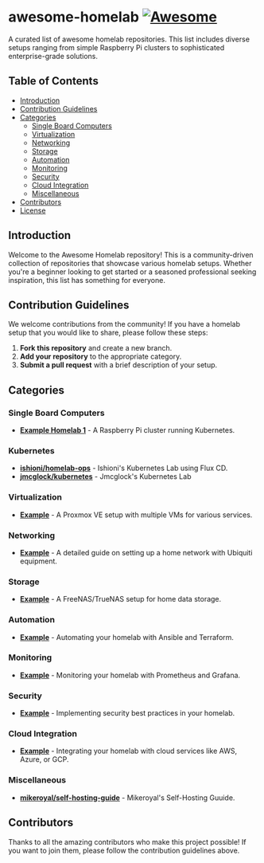 # awesome-homelab [![Awesome](https://awesome.re/badge.svg)](https://awesome.re)
A curated list of awesome homelab repositories.  This list includes diverse setups ranging from simple Raspberry Pi clusters to sophisticated enterprise-grade solutions.


## Table of Contents

- [Introduction](#introduction)
- [Contribution Guidelines](#contribution-guidelines)
- [Categories](#categories)
  - [Single Board Computers](#single-board-computers)
  - [Virtualization](#virtualization)
  - [Networking](#networking)
  - [Storage](#storage)
  - [Automation](#automation)
  - [Monitoring](#monitoring)
  - [Security](#security)
  - [Cloud Integration](#cloud-integration)
  - [Miscellaneous](#miscellaneous)
- [Contributors](#contributors)
- [License](#license)

## Introduction

Welcome to the Awesome Homelab repository! This is a community-driven collection of repositories that showcase various homelab setups. Whether you're a beginner looking to get started or a seasoned professional seeking inspiration, this list has something for everyone.

## Contribution Guidelines

We welcome contributions from the community! If you have a homelab setup that you would like to share, please follow these steps:

1. **Fork this repository** and create a new branch.
2. **Add your repository** to the appropriate category.
3. **Submit a pull request** with a brief description of your setup.

## Categories

### Single Board Computers

- **[Example Homelab 1](https://github.com/example/homelab1)** - A Raspberry Pi cluster running Kubernetes.

### Kubernetes

- **[ishioni/homelab-ops](https://github.com/ishioni/homelab-ops)** - Ishioni's Kubernetes Lab using Flux CD.
- **[jmcglock/kubernetes](https://github.com/jmcglock/kubernetes)** - Jmcglock's Kubernetes Lab

### Virtualization

- **[Example](https://github.com)** - A Proxmox VE setup with multiple VMs for various services.

### Networking

- **[Example](https://github.com)** - A detailed guide on setting up a home network with Ubiquiti equipment.

### Storage

- **[Example](https://github.com)** - A FreeNAS/TrueNAS setup for home data storage.

### Automation

- **[Example](https://github.com)** - Automating your homelab with Ansible and Terraform.

### Monitoring

- **[Example](https://github.com)** - Monitoring your homelab with Prometheus and Grafana.

### Security

- **[Example](https://github.com)** - Implementing security best practices in your homelab.

### Cloud Integration

- **[Example](https://github.com)** - Integrating your homelab with cloud services like AWS, Azure, or GCP.

### Miscellaneous

- **[mikeroyal/self-hosting-guide](https://github.com/mikeroyal/Self-Hosting-Guide)** - Mikeroyal's Self-Hosting Guuide.

## Contributors

Thanks to all the amazing contributors who make this project possible! If you want to join them, please follow the contribution guidelines above.

